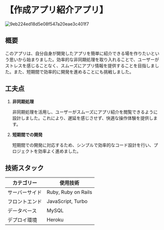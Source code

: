 # 【作成アプリ紹介アプリ】

![9eb224ed18d5e08f547a20eae3c401f7](https://github.com/user-attachments/assets/80a4ad92-7ce8-4fff-8497-0e38f23ba53f)

## 概要

このアプリは、自分自身が開発したアプリを簡単に紹介できる場を作りたいという思いから始まりました。効率的な非同期処理を取り入れることで、ユーザーがストレスを感じることなく、スムーズにアプリ情報を提供することを目指しました。また、短期間で効率的に開発を進めることにも挑戦しました。

## 工夫点

1. **非同期処理**
    
    非同期処理を活用し、ユーザーがスムーズにアプリ紹介を閲覧できるように設計しました。これにより、遅延を感じさせず、快適な操作体験を提供します。
    
2. **短期間での開発**
    
    短期間での開発に対応するため、シンプルで効率的なコード設計を行い、プロジェクトを効率よく進めました。
    

## 技術スタック

| カテゴリー | 使用技術 |
| --- | --- |
| サーバーサイド | Ruby, Ruby on Rails |
| フロントエンド | JavaScript, Turbo |
| データベース | MySQL |
| デプロイ環境 | Heroku |
